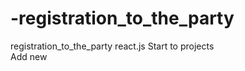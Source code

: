 # -registration_to_the_party
 registration_to_the_party react.js
Start to projects
<br/>
Add new



